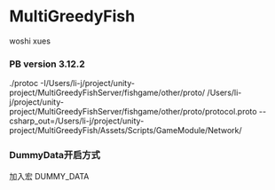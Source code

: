 # MultiGreedyFish
woshi xues


### PB version 3.12.2
./protoc -I/Users/li-j/project/unity-project/MultiGreedyFishServer/fishgame/other/proto/ /Users/li-j/project/unity-project/MultiGreedyFishServer/fishgame/other/proto/protocol.proto --csharp_out=/Users/li-j/project/unity-project/MultiGreedyFish/Assets/Scripts/GameModule/Network/

### DummyData开启方式
加入宏 DUMMY_DATA